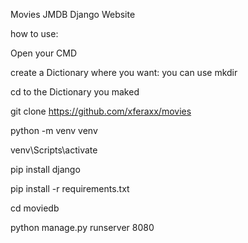 Movies JMDB Django Website

how to use:

Open your CMD

create a Dictionary where you want: you can use mkdir

cd to the Dictionary you maked

git clone https://github.com/xferaxx/movies

python -m venv venv

venv\Scripts\activate

pip install django

pip install -r requirements.txt

cd moviedb

python manage.py runserver 8080






